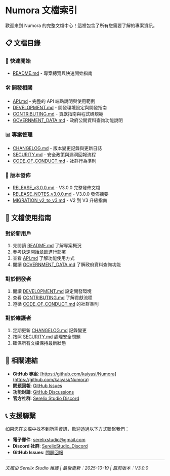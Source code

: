 # Numora 文檔索引

歡迎來到 Numora 的完整文檔中心！這裡包含了所有您需要了解的專案資訊。

## 📋 文檔目錄

### 🚀 **快速開始**
- [README.md](../README.md) - 專案總覽與快速開始指南

### 🛠️ **開發相關**
- [API.md](API.md) - 完整的 API 端點說明與使用範例
- [DEVELOPMENT.md](DEVELOPMENT.md) - 開發環境設定與開發指南
- [CONTRIBUTING.md](CONTRIBUTING.md) - 貢獻指南與程式碼規範
- [GOVERNMENT_DATA.md](GOVERNMENT_DATA.md) - 政府公開資料查詢功能說明

### 📊 **專案管理**
- [CHANGELOG.md](CHANGELOG.md) - 版本變更記錄與更新日誌
- [SECURITY.md](SECURITY.md) - 安全政策與漏洞回報流程
- [CODE_OF_CONDUCT.md](CODE_OF_CONDUCT.md) - 社群行為準則

### 🎉 **版本發佈**
- [RELEASE_v3.0.0.md](RELEASE_v3.0.0.md) - V3.0.0 完整發佈文檔
- [RELEASE_NOTES_v3.0.0.md](RELEASE_NOTES_v3.0.0.md) - V3.0.0 發佈摘要
- [MIGRATION_v2_to_v3.md](MIGRATION_v2_to_v3.md) - V2 到 V3 升級指南

## 🎯 **文檔使用指南**

### 對於新用戶
1. 先閱讀 [README.md](../README.md) 了解專案概況
2. 參考快速開始章節進行部署
3. 查看 [API.md](API.md) 了解功能使用方式
4. 閱讀 [GOVERNMENT_DATA.md](GOVERNMENT_DATA.md) 了解政府資料查詢功能

### 對於開發者
1. 閱讀 [DEVELOPMENT.md](DEVELOPMENT.md) 設定開發環境
2. 查看 [CONTRIBUTING.md](CONTRIBUTING.md) 了解貢獻流程
3. 遵循 [CODE_OF_CONDUCT.md](CODE_OF_CONDUCT.md) 的社群準則

### 對於維護者
1. 定期更新 [CHANGELOG.md](CHANGELOG.md) 記錄變更
2. 按照 [SECURITY.md](SECURITY.md) 處理安全問題
3. 確保所有文檔保持最新狀態

## 🔗 **相關連結**

- **GitHub 專案**: [https://github.com/kaiyasi/Numora](https://github.com/kaiyasi/Numora)
- **問題回報**: [GitHub Issues](https://github.com/kaiyasi/Numora/issues)
- **功能討論**: [GitHub Discussions](https://github.com/kaiyasi/Numora/discussions)
- **官方社群**: [Serelix Studio Discord](https://discord.gg/eRfGKepusP)

## 📞 **支援聯繫**

如果您在文檔中找不到所需資訊，歡迎透過以下方式聯繫我們：

- **電子郵件**: [serelixstudio@gmail.com](mailto:serelixstudio@gmail.com)
- **Discord 社群**: [SerelixStudio_Discord](https://discord.gg/eRfGKepusP)
- **GitHub Issues**: [問題回報](https://github.com/kaiyasi/Numora/issues)

---

*文檔由 Serelix Studio 維護 | 最後更新：2025-10-19 | 當前版本：V3.0.0*
